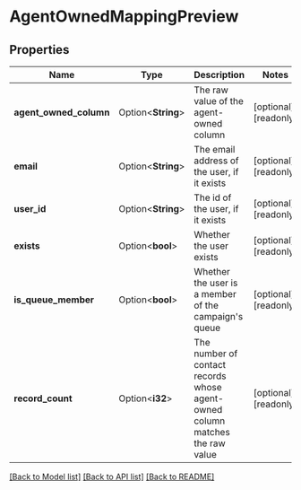 # AgentOwnedMappingPreview

## Properties

Name | Type | Description | Notes
------------ | ------------- | ------------- | -------------
**agent_owned_column** | Option<**String**> | The raw value of the agent-owned column | [optional][readonly]
**email** | Option<**String**> | The email address of the user, if it exists | [optional][readonly]
**user_id** | Option<**String**> | The id of the user, if it exists | [optional][readonly]
**exists** | Option<**bool**> | Whether the user exists | [optional][readonly]
**is_queue_member** | Option<**bool**> | Whether the user is a member of the campaign's queue | [optional][readonly]
**record_count** | Option<**i32**> | The number of contact records whose agent-owned column matches the raw value | [optional][readonly]

[[Back to Model list]](../README.md#documentation-for-models) [[Back to API list]](../README.md#documentation-for-api-endpoints) [[Back to README]](../README.md)


